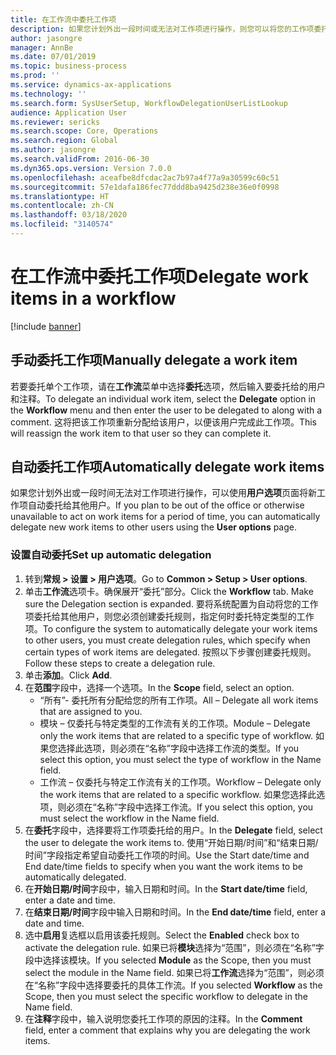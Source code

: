 ```yaml
---
title: 在工作流中委托工作项
description: 如果您计划外出一段时间或无法对工作项进行操作，则您可以将您的工作项委托或重新分配给其他用户。
author: jasongre
manager: AnnBe
ms.date: 07/01/2019
ms.topic: business-process
ms.prod: ''
ms.service: dynamics-ax-applications
ms.technology: ''
ms.search.form: SysUserSetup, WorkflowDelegationUserListLookup
audience: Application User
ms.reviewer: sericks
ms.search.scope: Core, Operations
ms.search.region: Global
ms.author: jasongre
ms.search.validFrom: 2016-06-30
ms.dyn365.ops.version: Version 7.0.0
ms.openlocfilehash: aceafbe8dfcdac2ac7b97a4f77a9a30599c60c51
ms.sourcegitcommit: 57e1dafa186fec77ddd8ba9425d238e36e0f0998
ms.translationtype: HT
ms.contentlocale: zh-CN
ms.lasthandoff: 03/18/2020
ms.locfileid: "3140574"
---
```

# <a name="delegate-work-items-in-a-workflow"></a><span data-ttu-id="bef7f-103">在工作流中委托工作项</span><span class="sxs-lookup"><span data-stu-id="bef7f-103">Delegate work items in a workflow</span></span>

[!include [banner](../../includes/banner.md)]

## <a name="manually-delegate-a-work-item"></a><span data-ttu-id="bef7f-104">手动委托工作项</span><span class="sxs-lookup"><span data-stu-id="bef7f-104">Manually delegate a work item</span></span>

<span data-ttu-id="bef7f-105">若要委托单个工作项，请在**工作流**菜单中选择**委托**选项，然后输入要委托给的用户和注释。</span><span class="sxs-lookup"><span data-stu-id="bef7f-105">To delegate an individual work item, select the **Delegate** option in the **Workflow** menu and then enter the user to be delegated to along with a comment.</span></span> <span data-ttu-id="bef7f-106">这将把该工作项重新分配给该用户，以便该用户完成此工作项。</span><span class="sxs-lookup"><span data-stu-id="bef7f-106">This will reassign the work item to that user so they can complete it.</span></span>

## <a name="automatically-delegate-work-items"></a><span data-ttu-id="bef7f-107">自动委托工作项</span><span class="sxs-lookup"><span data-stu-id="bef7f-107">Automatically delegate work items</span></span>

<span data-ttu-id="bef7f-108">如果您计划外出或一段时间无法对工作项进行操作，可以使用**用户选项**页面将新工作项自动委托给其他用户。</span><span class="sxs-lookup"><span data-stu-id="bef7f-108">If you plan to be out of the office or otherwise unavailable to act on work items for a period of time, you can automatically delegate new work items to other users using the **User options** page.</span></span>

### <a name="set-up-automatic-delegation"></a><span data-ttu-id="bef7f-109">设置自动委托</span><span class="sxs-lookup"><span data-stu-id="bef7f-109">Set up automatic delegation</span></span>
1. <span data-ttu-id="bef7f-110">转到**常规 > 设置 > 用户选项**。</span><span class="sxs-lookup"><span data-stu-id="bef7f-110">Go to **Common > Setup > User options**.</span></span>
2. <span data-ttu-id="bef7f-111">单击**工作流**选项卡。确保展开“委托”部分。</span><span class="sxs-lookup"><span data-stu-id="bef7f-111">Click the **Workflow** tab. Make sure the Delegation section is expanded.</span></span> <span data-ttu-id="bef7f-112">要将系统配置为自动将您的工作项委托给其他用户，则您必须创建委托规则，指定何时委托特定类型的工作项。</span><span class="sxs-lookup"><span data-stu-id="bef7f-112">To configure the system to automatically delegate your work items to other users, you must create delegation rules, which specify when certain types of work items are delegated.</span></span> <span data-ttu-id="bef7f-113">按照以下步骤创建委托规则。</span><span class="sxs-lookup"><span data-stu-id="bef7f-113">Follow these steps to create a delegation rule.</span></span>  
3. <span data-ttu-id="bef7f-114">单击**添加**。</span><span class="sxs-lookup"><span data-stu-id="bef7f-114">Click **Add**.</span></span>
4. <span data-ttu-id="bef7f-115">在**范围**字段中，选择一个选项。</span><span class="sxs-lookup"><span data-stu-id="bef7f-115">In the **Scope** field, select an option.</span></span>
    - <span data-ttu-id="bef7f-116">“所有”- 委托所有分配给您的所有工作项。</span><span class="sxs-lookup"><span data-stu-id="bef7f-116">All – Delegate all work items that are assigned to you.</span></span>
    - <span data-ttu-id="bef7f-117">模块 – 仅委托与特定类型的工作流有关的工作项。</span><span class="sxs-lookup"><span data-stu-id="bef7f-117">Module – Delegate only the work items that are related to a specific type of workflow.</span></span> <span data-ttu-id="bef7f-118">如果您选择此选项，则必须在“名称”字段中选择工作流的类型。</span><span class="sxs-lookup"><span data-stu-id="bef7f-118">If you select this option, you must select the type of workflow in the Name field.</span></span>
    - <span data-ttu-id="bef7f-119">工作流 – 仅委托与特定工作流有关的工作项。</span><span class="sxs-lookup"><span data-stu-id="bef7f-119">Workflow – Delegate only the work items that are related to a specific workflow.</span></span> <span data-ttu-id="bef7f-120">如果您选择此选项，则必须在“名称”字段中选择工作流。</span><span class="sxs-lookup"><span data-stu-id="bef7f-120">If you select this option, you must select the workflow in the Name field.</span></span>  
5. <span data-ttu-id="bef7f-121">在**委托**字段中，选择要将工作项委托给的用户。</span><span class="sxs-lookup"><span data-stu-id="bef7f-121">In the **Delegate** field, select the user to delegate the work items to.</span></span> <span data-ttu-id="bef7f-122">使用“开始日期/时间”和“结束日期/时间”字段指定希望自动委托工作项的时间。</span><span class="sxs-lookup"><span data-stu-id="bef7f-122">Use the Start date/time and End date/time fields to specify when you want the work items to be automatically delegated.</span></span>  
6. <span data-ttu-id="bef7f-123">在**开始日期/时间**字段中，输入日期和时间。</span><span class="sxs-lookup"><span data-stu-id="bef7f-123">In the **Start date/time** field, enter a date and time.</span></span>
7. <span data-ttu-id="bef7f-124">在**结束日期/时间**字段中输入日期和时间。</span><span class="sxs-lookup"><span data-stu-id="bef7f-124">In the **End date/time** field, enter a date and time.</span></span>
8. <span data-ttu-id="bef7f-125">选中**启用**复选框以启用该委托规则。</span><span class="sxs-lookup"><span data-stu-id="bef7f-125">Select the **Enabled** check box to activate the delegation rule.</span></span> <span data-ttu-id="bef7f-126">如果已将**模块**选择为“范围”，则必须在“名称”字段中选择该模块。</span><span class="sxs-lookup"><span data-stu-id="bef7f-126">If you selected **Module** as the Scope, then you must select the module in the Name field.</span></span> <span data-ttu-id="bef7f-127">如果已将**工作流**选择为“范围”，则必须在“名称”字段中选择要委托的具体工作流。</span><span class="sxs-lookup"><span data-stu-id="bef7f-127">If you selected **Workflow** as the Scope, then you must select the specific workflow to delegate in the Name field.</span></span>  
9. <span data-ttu-id="bef7f-128">在**注释**字段中，输入说明您委托工作项的原因的注释。</span><span class="sxs-lookup"><span data-stu-id="bef7f-128">In the **Comment** field, enter a comment that explains why you are delegating the work items.</span></span>

